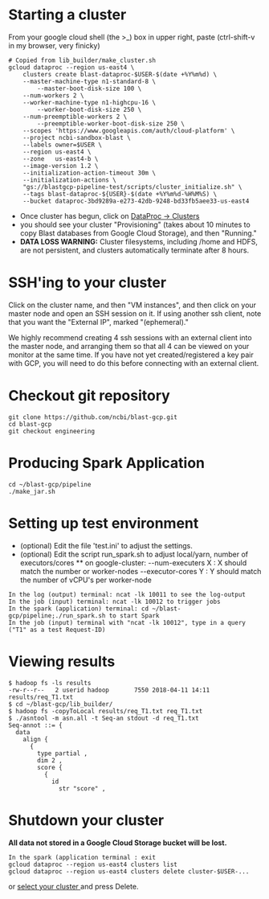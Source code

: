 # Starting a cluster

From your google cloud shell (the >_) box in upper right, paste
(ctrl-shift-v in my browser, very finicky)
```shell
# Copied from lib_builder/make_cluster.sh
gcloud dataproc --region us-east4 \
    clusters create blast-dataproc-$USER-$(date +%Y%m%d) \
    --master-machine-type n1-standard-8 \
        --master-boot-disk-size 100 \
    --num-workers 2 \
    --worker-machine-type n1-highcpu-16 \
        --worker-boot-disk-size 250 \
    --num-preemptible-workers 2 \
        --preemptible-worker-boot-disk-size 250 \
    --scopes 'https://www.googleapis.com/auth/cloud-platform' \
    --project ncbi-sandbox-blast \
    --labels owner=$USER \
    --region us-east4 \
    --zone   us-east4-b \
    --image-version 1.2 \
    --initialization-action-timeout 30m \
    --initialization-actions \
    "gs://blastgcp-pipeline-test/scripts/cluster_initialize.sh" \
    --tags blast-dataproc-${USER}-$(date +%Y%m%d-%H%M%S) \
    --bucket dataproc-3bd9289a-e273-42db-9248-bd33fb5aee33-us-east4
```

* Once cluster has begun, click on [ DataProc ->  Clusters ](https://console.cloud.google.com/dataproc/clusters?project=ncbi-sandbox-blast)
* you should see your cluster "Provisioning" (takes about 10 minutes to copy Blast databases from Google Cloud Storage), and then "Running."
* **DATA LOSS WARNING:** Cluster filesystems, including /home and HDFS, are not persistent, and clusters automatically terminate after 8 hours.

# SSH'ing to your cluster
Click on the cluster name, and then "VM instances", and then click on your
master node and open an SSH session on it. If using another ssh client, note that you want the "External IP", marked "(ephemeral)."

We highly recommend creating 4 ssh sessions with an external client into the master node, and arranging them so that all 4 can be viewed on your monitor at the same time. If you have not yet created/registered a key pair with GCP, you will need to do this before connecting with an external client.

# Checkout git repository
```shell
git clone https://github.com/ncbi/blast-gcp.git
cd blast-gcp
git checkout engineering
```

# Producing Spark Application
```shell
cd ~/blast-gcp/pipeline
./make_jar.sh
```

# Setting up test environment
* (optional) Edit the file 'test.ini' to adjust the settings.
* (optional) Edit the script run_spark.sh to adjust local/yarn, number of executors/cores
** on google-cluster:  --num-executers X   : X should match the number or worker-nodes --executor-cores Y  : Y should match the number of vCPU's per worker-node 
```
In the log (output) terminal: ncat -lk 10011 to see the log-output
In the job (input) terminal: ncat -lk 10012 to trigger jobs
In the spark (application) terminal: cd ~/blast-gcp/pipeline;./run_spark.sh to start Spark
In the job (input) terminal with "ncat -lk 10012", type in a query ("T1" as a test Request-ID)
```

# Viewing results
```console
$ hadoop fs -ls results
-rw-r--r--   2 userid hadoop       7550 2018-04-11 14:11 results/req_T1.txt
$ cd ~/blast-gcp/lib_builder/
$ hadoop fs -copyToLocal results/req_T1.txt req_T1.txt
$ ./asntool -m asn.all -t Seq-an stdout -d req_T1.txt 
Seq-annot ::= {
  data
    align {
      {
        type partial ,
        dim 2 ,
        score {
          {
            id
              str "score" ,
```

# Shutdown your cluster
**All data not stored in a Google Cloud Storage bucket will be lost.**
```console
In the spark (application terminal : exit
gcloud dataproc --region us-east4 clusters list
gcloud dataproc --region us-east4 clusters delete cluster-$USER-...
```
or [ select your cluster ](https://console.cloud.google.com/dataproc/clusters?project=ncbi-sandbox-blast) and press Delete.



